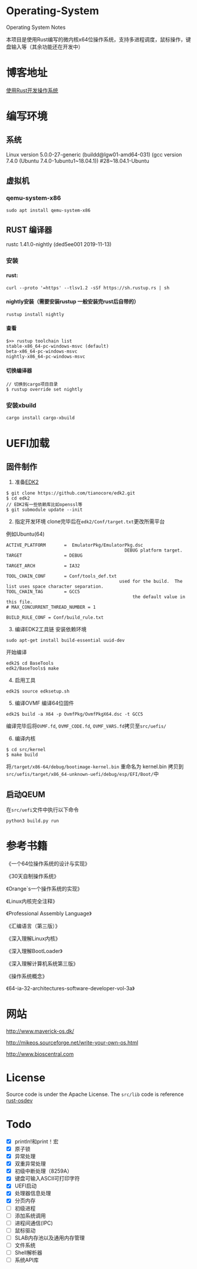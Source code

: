 # Operating-System
Operating System Notes

本项目是使用Rust编写的微内核x64位操作系统，支持多进程调度，鼠标操作，键盘输入等（其余功能还在开发中）

# 博客地址

[使用Rust开发操作系统](https://blog.csdn.net/qq_41698827)


# 编写环境
## 系统
Linux version 5.0.0-27-generic (buildd@lgw01-amd64-031) (gcc version 7.4.0 (Ubuntu 7.4.0-1ubuntu1~18.04.1)) #28~18.04.1-Ubuntu

## 虚拟机
### qemu-system-x86

```
sudo apt install qemu-system-x86
```

## RUST 编译器
rustc 1.41.0-nightly (ded5ee001 2019-11-13)

### 安装

#### rust:

```
curl --proto '=https' --tlsv1.2 -sSf https://sh.rustup.rs | sh
```

#### nightly安装（需要安装rustup 一般安装完rust后自带的）
```
rustup install nightly
```

#### 查看
```
$>> rustup toolchain list
stable-x86_64-pc-windows-msvc (default)
beta-x86_64-pc-windows-msvc
nightly-x86_64-pc-windows-msvc
```

#### 切换编译器
```
// 切换到cargo项目目录
$ rustup override set nightly
```

### 安装xbuild

```
cargo install cargo-xbuild
```

# UEFI加载
## 固件制作
1. 准备[EDK2](https://github.com/tianocore/edk2) 
```
$ git clone https://github.com/tianocore/edk2.git
$ cd edk2
// EDK2有一些依赖库比如openssl等
$ git submodule update --init
```
2. 指定开发环境
clone完毕后在`edk2/Conf/target.txt`更改所需平台

例如Ubuntu(64) 
```
ACTIVE_PLATFORM       =  EmulatorPkg/EmulatorPkg.dsc
                                             DEBUG platform target.
TARGET                = DEBUG

TARGET_ARCH           = IA32

TOOL_CHAIN_CONF       = Conf/tools_def.txt
                                           used for the build.  The list uses space character separation.
TOOL_CHAIN_TAG        = GCC5 
                                                the default value in this file.
# MAX_CONCURRENT_THREAD_NUMBER = 1

BUILD_RULE_CONF = Conf/build_rule.txt
```

3. 编译EDK2工具链
安装依赖环境
```
sudo apt-get install build-essential uuid-dev
```
开始编译
```
edk2$ cd BaseTools
edk2/BaseTools$ make
```
4. 启用工具

```
edk2$ source edksetup.sh
```

5. 编译OVMF
编译64位固件
```
edk2$ build -a X64 -p OvmfPkg/OvmfPkgX64.dsc -t GCC5
```
编译完毕后将`OVMF.fd`, `OVMF_CODE.fd`, `OVMF_VARS.fd`拷贝至`src/uefis/`

6. 编译内核
```
$ cd src/kernel
$ make build
```
将`/target/x86-64/debug/bootimage-kernel.bin` 重命名为 kernel.bin 拷贝到
`src/uefis/target/x86_64-unknown-uefi/debug/esp/EFI/Boot/`中

## 启动QEUM
在`src/uefi`文件中执行以下命令
```
python3 build.py run 
```


# 参考书籍

《一个64位操作系统的设计与实现》

《30天自制操作系统》

《Orange\`s一个操作系统的实现》

《Linux内核完全注释》

《Professional Assembly Language》

《汇编语言（第三版）》

《深入理解Linux内核》

《深入理解BootLoader》

《深入理解计算机系统第三版》

《操作系统概念》

《64-ia-32-architectures-software-developer-vol-3a》

# 网站

http://www.maverick-os.dk/

http://mikeos.sourceforge.net/write-your-own-os.html

http://www.bioscentral.com

# License
Source code  is under the Apache License.
The `src/lib` code is reference [rust-osdev](https://github.com/rust-osdev/x86_64)

# Todo

- [x] println!和print！宏
- [x] 原子锁
- [x] 异常处理
- [x] 双重异常处理
- [x] 初级中断处理（8259A）
- [x] 键盘可输入ASCII可打印字符
- [x] UEFI启动
- [x] 处理器信息处理
- [x] 分页内存
- [ ] 初级进程
- [ ] 添加系统调用
- [ ] 进程间通信(IPC)
- [ ] 鼠标驱动
- [ ] SLAB内存池以及通用内存管理
- [ ] 文件系统
- [ ] Shell解析器
- [ ] 系统API库